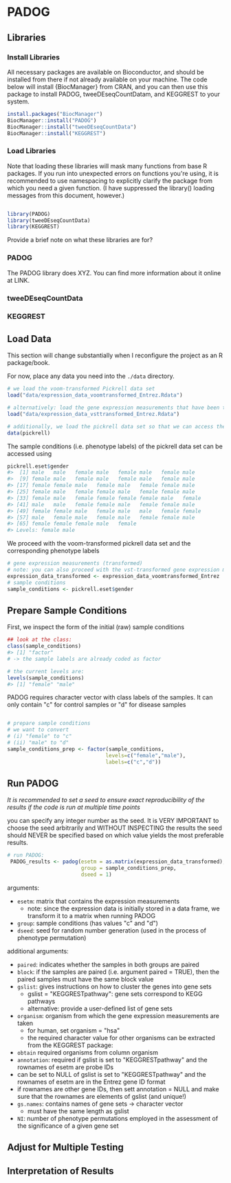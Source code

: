 
# PADOG

## Libraries

### Install Libraries

All necessary packages are available on Bioconductor, and should be installed from there if not already available on your machine. The code below will install {BiocManager} from CRAN, and you can then use this package to install PADOG, tweeDEseqCountDatam, and KEGGREST to your system.



```r
install.packages("BiocManager")
BiocManager::install("PADOG")
BiocManager::install("tweeDEseqCountData")
BiocManager::install("KEGGREST")

```

### Load Libraries

Note that loading these libraries will mask many functions from base R packages. If you run into unexpected errors on functions you're using, it is recommended to use namespacing to explicitly clarify the package from which you need a given function. (I have suppressed the library() loading messages from this document, however.)


```r

library(PADOG)
library(tweeDEseqCountData)
library(KEGGREST)
```

Provide a brief note on what these libraries are for?

### PADOG

The PADOG library does XYZ. You can find more information about it online at LINK.

### tweeDEseqCountData

### KEGGREST

## Load Data

This section will change substantially when I reconfigure the project as an R package/book.

For now, place any data you need into the `./data` directory.


```r
# we load the voom-transformed Pickrell data set 
load("data/expression_data_voomtransformed_Entrez.Rdata")

# alternatively: load the gene expression measurements that have been transformed using 
load("data/expression_data_vsttransformed_Entrez.Rdata")

# additionally, we load the pickrell data set so that we can access the sample conditions
data(pickrell)
```

The sample conditions (i.e. phenotype labels) of the pickrell data set can be accessed using


```r
pickrell.eset$gender 
#>  [1] male   male   female male   female male   female male  
#>  [9] female male   female male   female male   female male  
#> [17] female female male   female male   female female male  
#> [25] female male   female female male   female female male  
#> [33] female male   female female female female male   female
#> [41] male   male   female female male   female female male  
#> [49] female female male   female male   male   female female
#> [57] male   female male   female male   female female male  
#> [65] female female female male   female
#> Levels: female male
```

We proceed with the voom-transformed pickrell data set and the corresponding phenotype labels


```r
# gene expression measurements (transformed)
# note: you can also proceed with the vst-transformed gene expression measurements 
expression_data_transformed <- expression_data_voomtransformed_Entrez
# sample conditions
sample_conditions <- pickrell.eset$gender
```

## Prepare Sample Conditions

First, we inspect the form of the initial (raw) sample conditions


```r
## look at the class: 
class(sample_conditions)
#> [1] "factor"
# -> the sample labels are already coded as factor

# the current levels are:
levels(sample_conditions)
#> [1] "female" "male"
```

PADOG requires character vector with class labels of the samples. It can only contain "c" for control samples or "d" for disease samples


```r

# prepare sample conditions
# we want to convert 
# (i) "female" to "c"
# (ii) "male" to "d"
sample_conditions_prep <- factor(sample_conditions, 
                                levels=c("female","male"), 
                                labels=c("c","d"))
```

## Run PADOG

*It is recommended to set a seed to ensure exact reproducibility of the results if the code is run at multiple time points*

you can specify any integer number as the seed. It is VERY IMPORTANT to choose the seed arbitrarily and WITHOUT INSPECTING the results the seed should NEVER be specified based on which value yields the most preferable results.


```r
# run PADOG: 
 PADOG_results <- padog(esetm = as.matrix(expression_data_transformed), 
                        group = sample_conditions_prep, 
                        dseed = 1)
```

arguments:

-   `esetm`: matrix that contains the expression measurements
    -   note: since the expression data is initially stored in a data frame, we transform it to a matrix when running PADOG
-   `group`: sample conditions (has values "c" and "d")
-   `dseed`: seed for random number generation (used in the process of phenotype permutation)

additional arguments:

-   `paired`: indicates whether the samples in both groups are paired
-   `block`: if the samples are paired (i.e. argument paired = TRUE), then the paired samples must have the same block value
-   `gslist`: gives instructions on how to cluster the genes into gene sets
    -   gslist = "KEGGRESTpathway": gene sets correspond to KEGG pathways
    -   alternative: provide a user-defined list of gene sets
-   `organism`: organism from which the gene expression measurements are taken
    -   for human, set organism = "hsa"
    -   the required character value for other organisms can be extracted from the KEGGREST package:
- `obtain` required organisms from column organism 
- `annotation`: required if gslist is set to "KEGGRESTpathway" and the rownames of esetm are probe IDs 
- can be set to NULL of gslist is set to "KEGGRESTpathway" and the rownames of esetm are in the Entrez gene ID format 
- if rownames are other gene IDs, then sett annotation = NULL and make sure that the rownames are elements of gslist (and unique!)
- `gs.names`: contains names of gene sets -> character vector 
   - must have the same length as gslist 
- `NI`: number of phenotype permutations employed in the assessment of the significance of a given gene set 



## Adjust for Multiple Testing


<!-- I haven't included the content from these parts yet, but I hope this example is clear enough! -->


## Interpretation of Results


